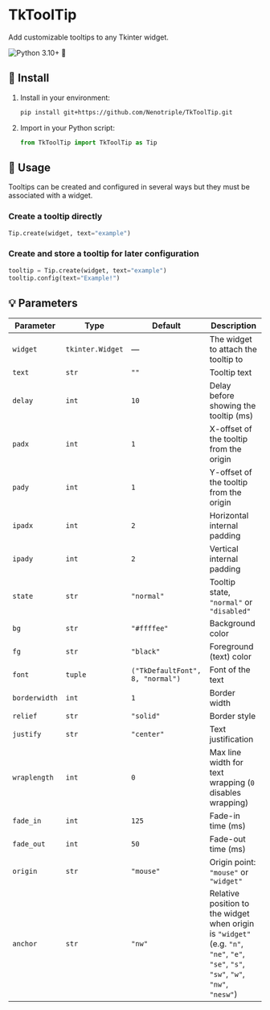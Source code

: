 # TkToolTip

Add customizable tooltips to any Tkinter widget.

![Python 3.10+](https://img.shields.io/badge/git-Python_3.10%2B-green) 🚩

## 💾 Install

1. Install in your environment:

   ```bash
   pip install git+https://github.com/Nenotriple/TkToolTip.git
   ```

2. Import in your Python script:

   ```python
   from TkToolTip import TkToolTip as Tip
   ```

## 📝 Usage

Tooltips can be created and configured in several ways but they must be associated with a widget.

### Create a tooltip directly

```python
Tip.create(widget, text="example")
```

### Create and store a tooltip for later configuration

```python
tooltip = Tip.create(widget, text="example")
tooltip.config(text="Example!")
```

## 💡 Parameters

| Parameter     | Type             | Default                         | Description                                                                                                                           |
| ------------- | ---------------- | ------------------------------- | ------------------------------------------------------------------------------------------------------------------------------------- |
| `widget`      | `tkinter.Widget` | —                               | The widget to attach the tooltip to                                                                                                   |
| `text`        | `str`            | `""`                            | Tooltip text                                                                                                                          |
| `delay`       | `int`            | `10`                            | Delay before showing the tooltip (ms)                                                                                                 |
| `padx`        | `int`            | `1`                             | X-offset of the tooltip from the origin                                                                                               |
| `pady`        | `int`            | `1`                             | Y-offset of the tooltip from the origin                                                                                               |
| `ipadx`       | `int`            | `2`                             | Horizontal internal padding                                                                                                           |
| `ipady`       | `int`            | `2`                             | Vertical internal padding                                                                                                             |
| `state`       | `str`            | `"normal"`                      | Tooltip state, `"normal"` or `"disabled"`                                                                                             |
| `bg`          | `str`            | `"#ffffee"`                   | Background color                                                                                                                      |
| `fg`          | `str`            | `"black"`                       | Foreground (text) color                                                                                                               |
| `font`        | `tuple`          | `("TkDefaultFont", 8, "normal")`| Font of the text                                                                                                                      |
| `borderwidth` | `int`            | `1`                             | Border width                                                                                                                          |
| `relief`      | `str`            | `"solid"`                       | Border style                                                                                                                          |
| `justify`     | `str`            | `"center"`                      | Text justification                                                                                                                    |
| `wraplength`  | `int`            | `0`                             | Max line width for text wrapping (`0` disables wrapping)                                                                              |
| `fade_in`     | `int`            | `125`                           | Fade-in time (ms)                                                                                                                     |
| `fade_out`    | `int`            | `50`                            | Fade-out time (ms)                                                                                                                    |
| `origin`      | `str`            | `"mouse"`                       | Origin point: `"mouse"` or `"widget"`                                                                                                 |
| `anchor`      | `str`            | `"nw"`                          | Relative position to the widget when origin is `"widget"` (e.g. `"n"`, `"ne"`, `"e"`, `"se"`, `"s"`, `"sw"`, `"w"`, `"nw"`, `"nesw"`) |
